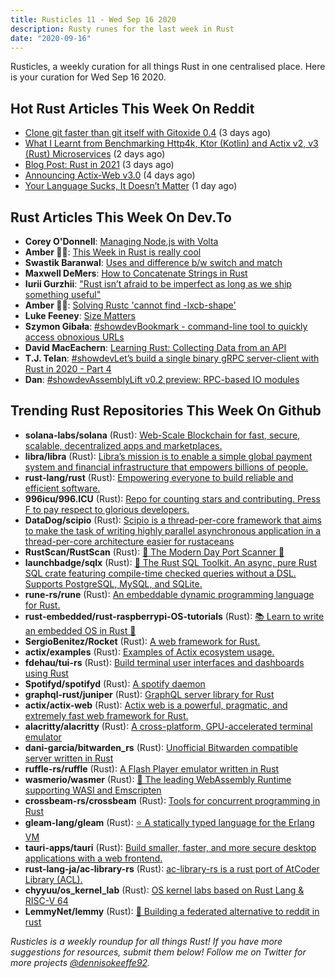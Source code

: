 ```yaml
---
title: Rusticles 11 - Wed Sep 16 2020
description: Rusty runes for the last week in Rust
date: "2020-09-16"
---
```


Rusticles, a weekly curation for all things Rust in one centralised place. Here is your curation for Wed Sep 16 2020.



## Hot Rust Articles This Week On Reddit

- [Clone git faster than git itself with Gitoxide 0.4](https://www.reddit.com/r/rust/comments/ir8mwq/clone_git_faster_than_git_itself_with_gitoxide_04/) (3 days ago)
- [What I Learnt from Benchmarking Http4k, Ktor (Kotlin) and Actix v2, v3 (Rust) Microservices](https://www.reddit.com/r/rust/comments/is9onc/what_i_learnt_from_benchmarking_http4k_ktor/) (2 days ago)
- [Blog Post: Rust in 2021](https://www.reddit.com/r/rust/comments/irhj4o/blog_post_rust_in_2021/) (3 days ago)
- [Announcing Actix-Web v3.0](https://www.reddit.com/r/rust/comments/iqq8k9/announcing_actixweb_v30/) (4 days ago)
- [Your Language Sucks, It Doesn’t Matter](https://www.reddit.com/r/rust/comments/ismzmm/your_language_sucks_it_doesnt_matter/) (1 day ago)



## Rust Articles This Week On Dev.To

- **Corey O'Donnell**: [Managing Node.js with Volta](https://dev.to/codebycorey/managing-node-js-with-volta-1co)
- **Amber 🏳️‍🌈**: [This Week in Rust is really cool](https://dev.to/amberisvibin/this-week-in-rust-is-really-cool-1akm)
- **Swastik Baranwal**: [Uses and difference b/w switch and match](https://dev.to/delta456/use-of-switch-and-match-3h7g)
- **Maxwell DeMers**: [How to Concatenate Strings in Rust](https://dev.to/maxuuell/how-to-concatenate-strings-in-rust-k94)
- **Iurii Gurzhii**: ["Rust isn’t afraid to be imperfect as long as we ship something useful"](https://dev.to/evtauri/rust-isn-t-afraid-to-be-imperfect-as-long-as-we-ship-something-useful-8k3)
- **Amber 🏳️‍🌈**: [Solving Rustc 'cannot find -lxcb-shape'](https://dev.to/amberisvibin/solving-rustc-cannot-find-lxcb-shape-oe9)
- **Luke Feeney**: [Size Matters](https://dev.to/terminusdb/size-matter-23ec)
- **Szymon Gibała**: [#showdevBookmark - command-line tool to quickly access obnoxious URLs](https://dev.to/szymongib/bookmark-command-line-tool-to-quickly-access-obnoxious-urls-2cdb)
- **David MacEachern**: [Learning Rust: Collecting Data from an API](https://dev.to/davidmaceachern/learning-rust-collecting-data-from-an-api-2h51)
- **T.J. Telan**: [#showdevLet’s build a single binary gRPC server-client with Rust in 2020 - Part 4](https://dev.to/tjtelan/let-s-build-a-single-binary-grpc-server-client-with-rust-in-2020-part-4-3k9f)
- **Dan**: [#showdevAssemblyLift v0.2 preview: RPC-based IO modules](https://dev.to/dotxlem/assemblylift-v0-2-preview-rpc-based-io-modules-2d38)



## Trending Rust Repositories This Week On Github

- **solana-labs/solana** (Rust): [Web-Scale Blockchain for fast, secure, scalable, decentralized apps and marketplaces.](https://github.com/solana-labs/solana)
- **libra/libra** (Rust): [Libra’s mission is to enable a simple global payment system and financial infrastructure that empowers billions of people.](https://github.com/libra/libra)
- **rust-lang/rust** (Rust): [Empowering everyone to build reliable and efficient software.](https://github.com/rust-lang/rust)
- **996icu/996.ICU** (Rust): [Repo for counting stars and contributing. Press F to pay respect to glorious developers.](https://github.com/996icu/996.ICU)
- **DataDog/scipio** (Rust): [Scipio is a thread-per-core framework that aims to make the task of writing highly parallel asynchronous application in a thread-per-core architecture easier for rustaceans](https://github.com/DataDog/scipio)
- **RustScan/RustScan** (Rust): [🤖 The Modern Day Port Scanner 🤖](https://github.com/RustScan/RustScan)
- **launchbadge/sqlx** (Rust): [🧰 The Rust SQL Toolkit. An async, pure Rust SQL crate featuring compile-time checked queries without a DSL. Supports PostgreSQL, MySQL, and SQLite.](https://github.com/launchbadge/sqlx)
- **rune-rs/rune** (Rust): [An embeddable dynamic programming language for Rust.](https://github.com/rune-rs/rune)
- **rust-embedded/rust-raspberrypi-OS-tutorials** (Rust): [📚 Learn to write an embedded OS in Rust 🦀](https://github.com/rust-embedded/rust-raspberrypi-OS-tutorials)
- **SergioBenitez/Rocket** (Rust): [A web framework for Rust.](https://github.com/SergioBenitez/Rocket)
- **actix/examples** (Rust): [Examples of Actix ecosystem usage.](https://github.com/actix/examples)
- **fdehau/tui-rs** (Rust): [Build terminal user interfaces and dashboards using Rust](https://github.com/fdehau/tui-rs)
- **Spotifyd/spotifyd** (Rust): [A spotify daemon](https://github.com/Spotifyd/spotifyd)
- **graphql-rust/juniper** (Rust): [GraphQL server library for Rust](https://github.com/graphql-rust/juniper)
- **actix/actix-web** (Rust): [Actix web is a powerful, pragmatic, and extremely fast web framework for Rust.](https://github.com/actix/actix-web)
- **alacritty/alacritty** (Rust): [A cross-platform, GPU-accelerated terminal emulator](https://github.com/alacritty/alacritty)
- **dani-garcia/bitwarden_rs** (Rust): [Unofficial Bitwarden compatible server written in Rust](https://github.com/dani-garcia/bitwarden_rs)
- **ruffle-rs/ruffle** (Rust): [A Flash Player emulator written in Rust](https://github.com/ruffle-rs/ruffle)
- **wasmerio/wasmer** (Rust): [🚀 The leading WebAssembly Runtime supporting WASI and Emscripten](https://github.com/wasmerio/wasmer)
- **crossbeam-rs/crossbeam** (Rust): [Tools for concurrent programming in Rust](https://github.com/crossbeam-rs/crossbeam)
- **gleam-lang/gleam** (Rust): [⭐️ A statically typed language for the Erlang VM](https://github.com/gleam-lang/gleam)
- **tauri-apps/tauri** (Rust): [Build smaller, faster, and more secure desktop applications with a web frontend.](https://github.com/tauri-apps/tauri)
- **rust-lang-ja/ac-library-rs** (Rust): [ac-library-rs is a rust port of AtCoder Library (ACL).](https://github.com/rust-lang-ja/ac-library-rs)
- **chyyuu/os_kernel_lab** (Rust): [OS kernel labs based on Rust Lang & RISC-V 64](https://github.com/chyyuu/os_kernel_lab)
- **LemmyNet/lemmy** (Rust): [🐀 Building a federated alternative to reddit in rust](https://github.com/LemmyNet/lemmy)

_Rusticles is a weekly roundup for all things Rust! If you have more suggestions for resources, submit them below! Follow me on Twitter for more projects [@dennisokeeffe92](https://twitter.com/dennisokeeffe92)._
